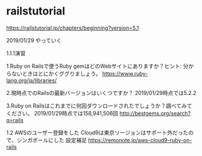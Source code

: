 # railstutorial
https://railstutorial.jp/chapters/beginning?version=5.1

2019/01/29
やっていく

1.1.1演習

1.Ruby on Railsで使うRuby gemはどのWebサイトにありますか？ヒント: 分からないときはとにかくググりましょう。
https://www.ruby-lang.org/ja/libraries/

2.現時点でのRailsの最新バージョンはいくつですか？
2019/01/29時点では5.2.2

3.Ruby on Railsはこれまでに何回ダウンロードされたでしょうか？調べてみてください。
2019/01/29時点では158,941,506回
http://bestgems.org/search?q=rails

1.2
AWSのユーザー登録をした
Cloud9は東京リージョンはサポート外だったので、シンガポールにした
設定補足
https://remonote.jp/aws-cloud9-ruby-on-rails

